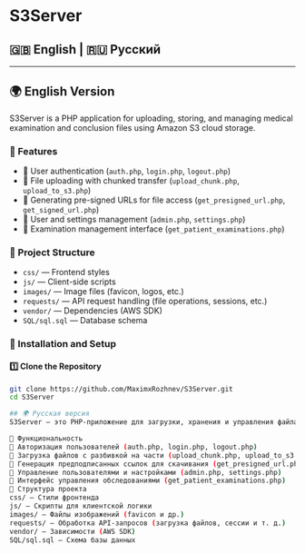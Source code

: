 # S3Server

## 🇬🇧 English | 🇷🇺 Русский

---

## 🌍 English Version

S3Server is a PHP application for uploading, storing, and managing medical examination and conclusion files using Amazon S3 cloud storage.

### 🚀 Features
- 🔹 User authentication (`auth.php`, `login.php`, `logout.php`)
- 🔹 File uploading with chunked transfer (`upload_chunk.php`, `upload_to_s3.php`)
- 🔹 Generating pre-signed URLs for file access (`get_presigned_url.php`, `get_signed_url.php`)
- 🔹 User and settings management (`admin.php`, `settings.php`)
- 🔹 Examination management interface (`get_patient_examinations.php`)

### 📂 Project Structure
- `css/` — Frontend styles  
- `js/` — Client-side scripts  
- `images/` — Image files (favicon, logos, etc.)  
- `requests/` — API request handling (file operations, sessions, etc.)  
- `vendor/` — Dependencies (AWS SDK)  
- `SQL/sql.sql` — Database schema  

### 🔧 Installation and Setup

#### 1️⃣ Clone the Repository
```sh
git clone https://github.com/MaximxRozhnev/S3Server.git
cd S3Server

## 🌍 Русская версия
S3Server — это PHP-приложение для загрузки, хранения и управления файлами обследований и заключений в облачном хранилище Amazon S3.

🚀 Функциональность
🔹 Авторизация пользователей (auth.php, login.php, logout.php)
🔹 Загрузка файлов с разбивкой на части (upload_chunk.php, upload_to_s3.php)
🔹 Генерация предподписанных ссылок для скачивания (get_presigned_url.php, get_signed_url.php)
🔹 Управление пользователями и настройками (admin.php, settings.php)
🔹 Интерфейс управления обследованиями (get_patient_examinations.php)
📂 Структура проекта
css/ — Стили фронтенда
js/ — Скрипты для клиентской логики
images/ — Файлы изображений (favicon и др.)
requests/ — Обработка API-запросов (загрузка файлов, сессии и т. д.)
vendor/ — Зависимости (AWS SDK)
SQL/sql.sql — Схема базы данных
